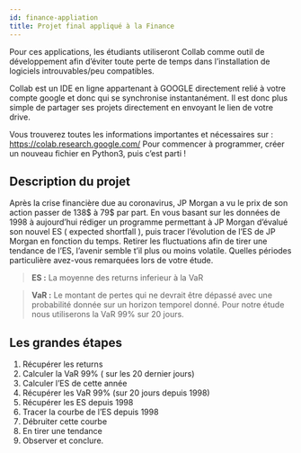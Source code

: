 ```yaml
---
id: finance-appliation
title: Projet final appliqué à la Finance
---
```


Pour ces applications, les étudiants utiliseront Collab comme outil de développement afin d’éviter toute perte de temps dans l’installation de logiciels introuvables/peu compatibles. 

Collab est un IDE en ligne appartenant à GOOGLE directement relié à votre compte google et donc qui se synchronise instantanément. Il est donc plus simple de partager ses projets directement en envoyant le lien de votre drive. 

Vous trouverez toutes les informations importantes et nécessaires sur :  https://colab.research.google.com/
Pour commencer à programmer, créer un nouveau fichier en Python3, puis c’est parti !

## Description du projet

Après la crise financière due au coronavirus, JP Morgan a vu le prix de son action passer de 138$ à 79$ par part.
En vous basant sur les données de 1998 à aujourd’hui rédiger un programme permettant à JP Morgan d’évalué son nouvel ES ( expected shortfall ), puis tracer l’évolution de l’ES de JP Morgan en fonction du temps.
Retirer les fluctuations afin de tirer une tendance de l’ES, l’avenir semble t’il plus ou moins volatile.
Quelles périodes particulière avez-vous remarquées lors de votre étude. 

> **ES :** La moyenne des returns inferieur à  la VaR

> **VaR :** Le montant de pertes qui ne devrait être dépassé avec une probabilité donnée sur un horizon temporel donné.
Pour notre étude nous utiliserons la VaR 99% sur 20 jours.

## Les grandes étapes
1. Récupérer les returns
2. Calculer la VaR 99% ( sur les 20 dernier jours)
3. Calculer l’ES de cette année
4. Récupérer les VaR 99% (sur 20 jours depuis 1998)
5. Récupérer les ES depuis 1998
6. Tracer la courbe de l’ES depuis 1998
7. Débruiter cette courbe
8. En tirer une tendance
9. Observer et conclure.
